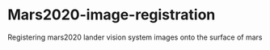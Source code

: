 # Mars2020-image-registration
Registering mars2020 lander vision system images onto the surface of mars 
